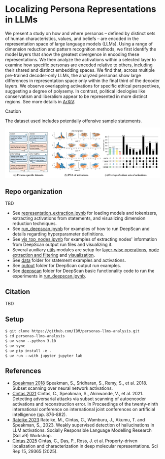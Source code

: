 # Localizing Persona Representations in LLMs
We present a study on how and where personas – defined by distinct sets of human characteristics, values, and beliefs – are encoded in the representation space of large language models (LLMs). Using a range of dimension reduction and pattern recognition methods, we first identify the model layers that show the greatest divergence in encoding these representations. We then analyze the activations within a selected layer to examine how specific personas are encoded relative to others, including their shared and distinct embedding spaces. We find that, across multiple pre-trained decoder-only LLMs, the analyzed personas show large differences in representation space only within the final
third of the decoder layers. We observe overlapping activations for specific ethical perspectives, suggesting a degree of polysemy. In contrast, political ideologies like conservatism and liberalism appear to be represented in more distinct regions.  See more details in [ArXiV](https://arxiv.org/pdf/2505.24539).

> [!CAUTION]
>  The dataset used includes potentially offensive sample statements.

![overview](./overview.png)

## Repo organization
TBD
- See [representation_extraction.ipynb](./representation_extraction.ipynb) for loading models and tokenizers, extracting activations from statements, and visualizing dimension reduction techniques.
- See [run_deepscan.ipynb](./run_deepscan.ipynb) for examples of how to run DeepScan and details regarding hyperparameter definitions.
- See [vis_top_nodes.ipynb](./vis_top_nodes.ipynb) for examples of extracting nodes' information from DeepScan output run files and visualizing it.
- Several auxiliary [utils](./utils) modules are setup for [layer-wise operations](./utils/utils_layers.py), [node extraction and filtering](./utils/utils_nodes.py) and [visualization](./utils/utils_viz.py).
- See [data](./data) folder for statement examples and activations.
- See [output](./output) folder for DeepScan output run examples.
- See [deepscan](./deepscan) folder for DeepScan basic functionality code to run the experiments in [run_deepscan.ipynb](./run_deepscan.ipynb).

## Citation

TBD

## Setup

```
$ git clone https://github.com/IBM/personas-llms-analysis.git
$ cd personas-llms-analysis
$ uv venv --python 3.10
$ uv sync
$ uv pip install -e .
$ uv run --with jupyter jupyter lab
```



## References
- [Speakman 2018](https://arxiv.org/abs/1810.08676) Speakman, S., Sridharan, S., Remy, S., et al. 2018. Subset scanning over neural network activations.
- [Cintas 2021](https://www.ijcai.org/proceedings/2020/0122.pdf) Cintas, C., Speakman, S., Akinwande, V., et al. 2021. Detecting adversarial attacks via subset scanning of autoencoder activations and reconstruction error. In Proceedings of the twenty-ninth international conference on international joint conferences on artificial intelligence (pp. 876-882).
- [Rateike 2023](https://arxiv.org/abs/2312.02798) Rateike, M., Cintas, C., Wamburu, J., Akumu, T. and Speakman, S., 2023. Weakly supervised detection of hallucinations in LLM activations. Socially Responsible Language Modelling Research (SoLaR) Workshop.
- [Cintas 2025](https://www.nature.com/articles/s41598-025-09717-1) Cintas, C., Das, P., Ross, J. et al. Property-driven localization and characterization in deep molecular representations. Sci Rep 15, 29365 (2025).
